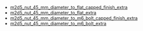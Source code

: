 * [m2d5_nut_45_mm_diameter_to_flat_capped_finish_extra](m2d5_nut_45_mm_diameter_to_flat_capped_finish_extra)
* [m2d5_nut_45_mm_diameter_to_flat_extra](m2d5_nut_45_mm_diameter_to_flat_extra)
* [m2d5_nut_45_mm_diameter_to_m6_bolt_capped_finish_extra](m2d5_nut_45_mm_diameter_to_m6_bolt_capped_finish_extra)
* [m2d5_nut_45_mm_diameter_to_m6_bolt_extra](m2d5_nut_45_mm_diameter_to_m6_bolt_extra)
